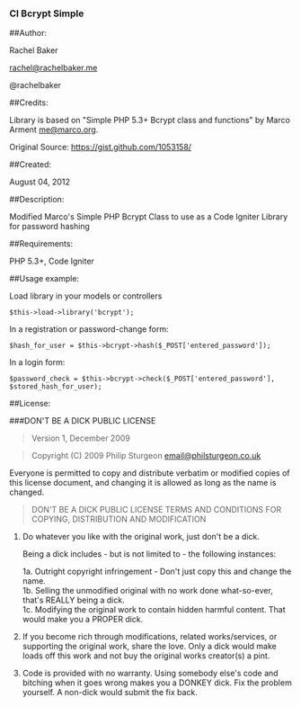 ### CI Bcrypt Simple

##Author:
 
Rachel Baker

rachel@rachelbaker.me

@rachelbaker
 
##Credits:

Library is based on "Simple PHP 5.3+ Bcrypt class and functions" by Marco Arment <me@marco.org>.

Original Source: https://gist.github.com/1053158/

##Created: 

August 04, 2012

##Description: 

Modified Marco's Simple PHP Bcrypt Class to use as a Code Igniter Library for password hashing

##Requirements: 

PHP 5.3+, Code Igniter
 
##Usage example:
 
Load library in your models or controllers

`$this->load->library('bcrypt');`

In a registration or password-change form:

`$hash_for_user = $this->bcrypt->hash($_POST['entered_password']);`

In a login form:

`$password_check = $this->bcrypt->check($_POST['entered_password'], $stored_hash_for_user);`

##License:

###DON'T BE A DICK PUBLIC LICENSE

> Version 1, December 2009

> Copyright (C) 2009 Philip Sturgeon <email@philsturgeon.co.uk>
 
 Everyone is permitted to copy and distribute verbatim or modified
 copies of this license document, and changing it is allowed as long
 as the name is changed.

> DON'T BE A DICK PUBLIC LICENSE
> TERMS AND CONDITIONS FOR COPYING, DISTRIBUTION AND MODIFICATION

 1. Do whatever you like with the original work, just don't be a dick.

     Being a dick includes - but is not limited to - the following instances:

	 1a. Outright copyright infringement - Don't just copy this and change the name.  
	 1b. Selling the unmodified original with no work done what-so-ever, that's REALLY being a dick.  
	 1c. Modifying the original work to contain hidden harmful content. That would make you a PROPER dick.  

 2. If you become rich through modifications, related works/services, or supporting the original work,
 share the love. Only a dick would make loads off this work and not buy the original works 
 creator(s) a pint.
 
 3. Code is provided with no warranty. Using somebody else's code and bitching when it goes wrong makes 
 you a DONKEY dick. Fix the problem yourself. A non-dick would submit the fix back.

 